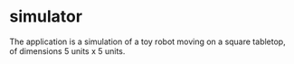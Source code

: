 # simulator
The application is a simulation of a toy robot moving on a square tabletop, of dimensions 5 units x 5 units.
